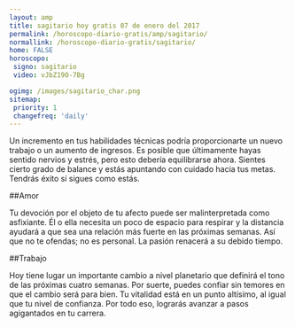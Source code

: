 ```yaml
---
layout: amp
title: sagitario hoy gratis 07 de enero del 2017 
permalink: /horoscopo-diario-gratis/amp/sagitario/
normallink: /horoscopo-diario-gratis/sagitario/
home: FALSE
horoscopo:
 signo: sagitario
 video: vJbZ19O-7Bg

ogimg: /images/sagitario_char.png
sitemap:
 priority: 1
 changefreq: 'daily'
---
```



Un incremento en tus habilidades técnicas podría proporcionarte un nuevo trabajo o un aumento de ingresos. Es posible que últimamente hayas sentido nervios y estrés, pero esto debería equilibrarse ahora. Sientes cierto grado de balance y estás apuntando con cuidado hacia tus metas. Tendrás éxito si sigues como estás.

##Amor

Tu devoción por el objeto de tu afecto puede ser malinterpretada como asfixiante. Él o ella necesita un poco de espacio para respirar y la distancia ayudará a que sea una relación más fuerte en las próximas semanas. Así que no te ofendas; no es personal. La pasión renacerá a su debido tiempo.

##Trabajo

Hoy tiene lugar un importante cambio a nivel planetario que definirá el tono de las próximas cuatro semanas. Por suerte, puedes confiar sin temores en que el cambio será para bien. Tu vitalidad está en un punto altísimo, al igual que tu nivel de confianza. Por todo eso, lograrás avanzar a pasos agigantados en tu carrera.